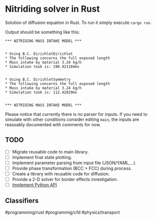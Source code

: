 # Nitriding solver in Rust

Solution of diffusion equation in Rust. To run it simply execute `cargo run`.

Output should be something like this:

```
*** NITRIDING MASS INTAKE MODEL ***


* Using B.C. DirichletDirichlet
* The following concerns the full exposed length
* Mass intake by material 3.24 kg/h
* Simulation took is: 190.921184ms


* Using B.C. DirichletSymmetry
* The following concerns the full exposed length
* Mass intake by material 3.24 kg/h
* Simulation took is: 112.42829ms


*** NITRIDING MASS INTAKE MODEL ***
```

Please notice that currently there is no parser for inputs. If you need to simulate with other conditions consider editing `main`, the inputs are reasoably documented with comments for now.

## TODO

- [ ] Migrate reusable code to main library.
- [ ] Implement final state plotting.
- [ ] Implement parameter parsing from input file (JSON/YAML,...).
- [ ] Provide phase transformation (BCC > FCC) during process.
- [ ] Create a library with reusable code for diffusion.
- [ ] Provide a 2-D solver for border effects investigation.
- [ ] [Implement Python API](https://saidvandeklundert.net/learn/2021-11-18-calling-rust-from-python-using-pyo3/)

## Classifiers

#programming/rust #programmig/cfd #physics/transport
